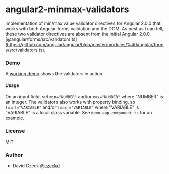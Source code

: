 # angular2-minmax-validators

Implementation of min/max value validator directives for Angular 2.0.0 that works with both Angular
forms validation and the DOM. As best as I can tell, these two validator directives are absent from 
the initial Angular 2.0.0 [@angular/forms/src/validators.ts]
(https://github.com/angular/angular/blob/master/modules/%40angular/forms/src/validators.ts).

### Demo

A [working demo](https://czeckd.github.io/angular2-minmax-validators/demo/) shows the validators in action.

#### Usage

On an input field, set ``min="NUMBER"`` and/or ``max="NUMBER"`` where "NUMBER" is an integer. The validators also works with property binding, so ``[min]="VARIABLE"``
and/or ``[max]="VARIABLE"`` where "VARIABLE" is "VARIABLE" is a local class variable. See ``demo-app.component.ts`` 
for an example.

### License

MIT

### Author
- David Czeck [@czeckd](https://github.com/czeckd)
